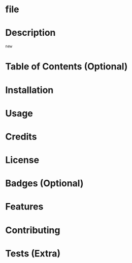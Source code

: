 
  # file

  # Description
    new
  
  # Table of Contents (Optional)

  # Installation

  # Usage

  # Credits

  # License

  # Badges (Optional)

  # Features

  # Contributing

  # Tests (Extra)

